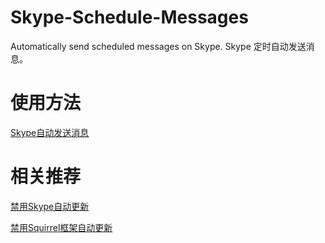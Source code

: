 # Skype-Schedule-Messages
Automatically send scheduled messages on Skype. Skype 定时自动发送消息。

# 使用方法
[Skype自动发送消息](https://dev-coco.github.io/blog/Skype-Schedule-Messages.html)

# 相关推荐
[禁用Skype自动更新](https://dev-coco.github.io/blog/Disable-Skype-Update.html)

[禁用Squirrel框架自动更新](https://dev-coco.github.io/blog/Disable-Squirrel-Update.html)
